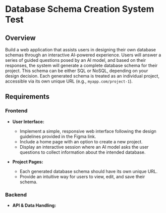 # Database Schema Creation System Test

## Overview
Build a web application that assists users in designing their own database schemas through an interactive AI-powered experience. Users will answer a series of guided questions posed by an AI model, and based on their responses, the system will generate a complete database schema for their project. This schema can be either SQL or NoSQL, depending on your design decision. Each generated schema is treated as an individual project, accessible via its own unique URL (e.g., `myapp.com/project-1`).

## Requirements

### Frontend
- **User Interface:**  
  - Implement a simple, responsive web interface following the design guidelines provided in the Figma link.  
  - Include a home page with an option to create a new project.
  - Display an interactive session where an AI model asks the user questions to collect information about the intended database.

- **Project Pages:**  
  - Each generated database schema should have its own unique URL.
  - Provide an intuitive way for users to view, edit, and save their schema.

### Backend
- **API & Data Handling:**  
  - Create a backend service that interacts with the AI model and processes the user responses.
  - Integrate with an AI provider (e.g., OpenAI, Hugging Face, etc.) to generate the database schema based on user input.
  - Implement proper error handling and data validation.

- **Schema Generation & Storage:**  
  - The generated schema can be SQL or NoSQL—choose one and justify your choice in the ReadME.
  - Persist each generated schema in your backend using your preferred storage method (a database, file storage, etc.).
  - Allow users to retrieve and view past projects via unique project URLs.

### AI Integration
- **Interactive Session:**  
  - Leverage any LLM provider to power the interactive Q&A session.
  - The AI should ask relevant questions to understand the project requirements and generate a database schema accordingly.
  - You are free to use any AI model and tools (Stack Overflow, documentation, etc.) to assist you in the implementation.

### Documentation & Testing
- **ReadME Documentation:**  
  - Include a straightforward ReadME that explains your design decisions and technology choices.
  - Detail how you implemented the AI integration, schema generation, and storage mechanisms.
  - Provide instructions for setting up and running the project.
  - If possible, include a demo or a link to a live version of the project.

## Resources
- **Design Guidelines:**  
  Review the design specifications at: [Figma Design Guidelines](https://www.figma.com/design/sTaho4kTFib0OmS5Q1H3pd/Full-Stack-Test)
  
- **AI Models & Documentation:**  
  Use any LLM provider of your choice. Research API documentation and sample projects to integrate AI features effectively.

- **Help:**  
  You can use any AI model, stack overflow, etc to help you complete the test. Actually, we encourage it. It shows your resourcefulness & the end product is what matters!

## Submission
- **Repository:**  
  - Host your project on GitHub. You can host them as separate repositories, the frontend and the backend.
  - Ensure your repository includes the complete source code and documentation.

- **Delivery:**  
  - Submit your project's github link(s) to Emmanuel (Whatsapp - +18033876281).

- **Deadline:**  
  Saturday, March 22, 12:59 PM GMT
